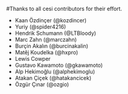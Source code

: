 #Thanks to all cesi contributors for their effort.

* Kaan Özdinçer (@kozdincer)
* Yuriy (@spider4216)
* Hendrik Schumann (@LTBloody)
* Marc Zahn (@marczahn)
* Burçin Akalın (@burcinakalin)
* Matěj Koudelka (@hxpro)
* Lewis Cowper
* Gustavo Kawamoto (@gkawamoto)
* Alp Hekimoğlu (@alphekimoglu)
* Atakan Çiçek (@hatakancicek)
* Özgür Çınar (@ozgio)